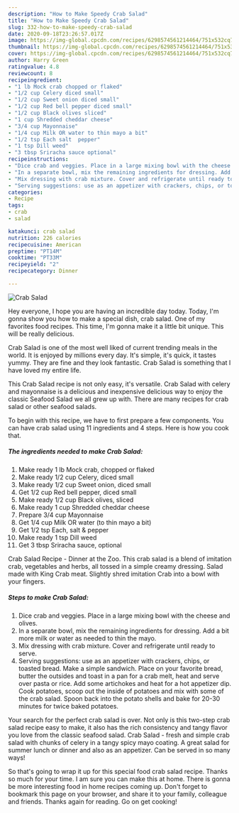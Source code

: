 ```yaml
---
description: "How to Make Speedy Crab Salad"
title: "How to Make Speedy Crab Salad"
slug: 332-how-to-make-speedy-crab-salad
date: 2020-09-18T23:26:57.017Z
image: https://img-global.cpcdn.com/recipes/6298574561214464/751x532cq70/crab-salad-recipe-main-photo.jpg
thumbnail: https://img-global.cpcdn.com/recipes/6298574561214464/751x532cq70/crab-salad-recipe-main-photo.jpg
cover: https://img-global.cpcdn.com/recipes/6298574561214464/751x532cq70/crab-salad-recipe-main-photo.jpg
author: Harry Green
ratingvalue: 4.8
reviewcount: 8
recipeingredient:
- "1 lb Mock crab chopped or flaked"
- "1/2 cup Celery diced small"
- "1/2 cup Sweet onion diced small"
- "1/2 cup Red bell pepper diced small"
- "1/2 cup Black olives sliced"
- "1 cup Shredded cheddar cheese"
- "3/4 cup Mayonnaise"
- "1/4 cup Milk OR water to thin mayo a bit"
- "1/2 tsp Each salt  pepper"
- "1 tsp Dill weed"
- "3 tbsp Sriracha sauce optional"
recipeinstructions:
- "Dice crab and veggies. Place in a large mixing bowl with the cheese and olives."
- "In a separate bowl, mix the remaining ingredients for dressing. Add a bit more milk or water as needed to thin the mayo."
- "Mix dressing with crab mixture. Cover and refrigerate until ready to serve."
- "Serving suggestions: use as an appetizer with crackers, chips, or toasted bread. Make a simple sandwich. Place on your favorite bread, butter the outsides and toast in a pan for a crab melt, heat and serve over pasta or rice. Add some artichokes and heat for a hot appetizer dip. Cook potatoes, scoop out the inside of potatoes and mix with some of the crab salad. Spoon back into the potato shells and bake for 20-30 minutes for twice baked potatoes."
categories:
- Recipe
tags:
- crab
- salad

katakunci: crab salad 
nutrition: 226 calories
recipecuisine: American
preptime: "PT14M"
cooktime: "PT33M"
recipeyield: "2"
recipecategory: Dinner

---
```



![Crab Salad](https://img-global.cpcdn.com/recipes/6298574561214464/751x532cq70/crab-salad-recipe-main-photo.jpg)

Hey everyone, I hope you are having an incredible day today. Today, I'm gonna show you how to make a special dish, crab salad. One of my favorites food recipes. This time, I'm gonna make it a little bit unique. This will be really delicious.

Crab Salad is one of the most well liked of current trending meals in the world. It is enjoyed by millions every day. It's simple, it's quick, it tastes yummy. They are fine and they look fantastic. Crab Salad is something that I have loved my entire life.

This Crab Salad recipe is not only easy, it&#39;s versatile. Crab Salad with celery and mayonnaise is a delicious and inexpensive delicious way to enjoy the classic Seafood Salad we all grew up with. There are many recipes for crab salad or other seafood salads.


To begin with this recipe, we have to first prepare a few components. You can have crab salad using 11 ingredients and 4 steps. Here is how you cook that.

<!--inarticleads1-->

##### The ingredients needed to make Crab Salad:

1. Make ready 1 lb Mock crab, chopped or flaked
1. Make ready 1/2 cup Celery, diced small
1. Make ready 1/2 cup Sweet onion, diced small
1. Get 1/2 cup Red bell pepper, diced small
1. Make ready 1/2 cup Black olives, sliced
1. Make ready 1 cup Shredded cheddar cheese
1. Prepare 3/4 cup Mayonnaise
1. Get 1/4 cup Milk OR water (to thin mayo a bit)
1. Get 1/2 tsp Each, salt &amp; pepper
1. Make ready 1 tsp Dill weed
1. Get 3 tbsp Sriracha sauce, optional


Crab Salad Recipe - Dinner at the Zoo. This crab salad is a blend of imitation crab, vegetables and herbs, all tossed in a simple creamy dressing. Salad made with King Crab meat. Slightly shred imitation Crab into a bowl with your fingers. 

<!--inarticleads2-->

##### Steps to make Crab Salad:

1. Dice crab and veggies. Place in a large mixing bowl with the cheese and olives.
1. In a separate bowl, mix the remaining ingredients for dressing. Add a bit more milk or water as needed to thin the mayo.
1. Mix dressing with crab mixture. Cover and refrigerate until ready to serve.
1. Serving suggestions: use as an appetizer with crackers, chips, or toasted bread. Make a simple sandwich. Place on your favorite bread, butter the outsides and toast in a pan for a crab melt, heat and serve over pasta or rice. Add some artichokes and heat for a hot appetizer dip. Cook potatoes, scoop out the inside of potatoes and mix with some of the crab salad. Spoon back into the potato shells and bake for 20-30 minutes for twice baked potatoes.


Your search for the perfect crab salad is over. Not only is this two-step crab salad recipe easy to make, it also has the rich consistency and tangy flavor you love from the classic seafood salad. Crab Salad - fresh and simple crab salad with chunks of celery in a tangy spicy mayo coating. A great salad for summer lunch or dinner and also as an appetizer. Can be served in so many ways! 

So that's going to wrap it up for this special food crab salad recipe. Thanks so much for your time. I am sure you can make this at home. There is gonna be more interesting food in home recipes coming up. Don't forget to bookmark this page on your browser, and share it to your family, colleague and friends. Thanks again for reading. Go on get cooking!
